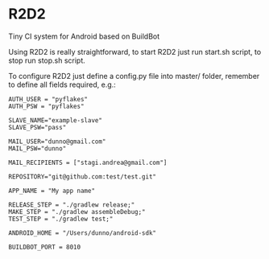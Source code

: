 R2D2
====
Tiny CI system for Android based on BuildBot

Using R2D2 is really straightforward, to start R2D2 just run start.sh script, to stop run stop.sh script.

To configure R2D2 just define a config.py file into master/ folder, remember to define all fields required, e.g.:

    AUTH_USER = "pyflakes"
    AUTH_PSW = "pyflakes"

    SLAVE_NAME="example-slave"
    SLAVE_PSW="pass"

    MAIL_USER="dunno@gmail.com"
    MAIL_PSW="dunno"

    MAIL_RECIPIENTS = ["stagi.andrea@gmail.com"]

    REPOSITORY="git@github.com:test/test.git"

    APP_NAME = "My app name"

    RELEASE_STEP = "./gradlew release;"
    MAKE_STEP = "./gradlew assembleDebug;"
    TEST_STEP = "./gradlew test;"

    ANDROID_HOME = "/Users/dunno/android-sdk"

    BUILDBOT_PORT = 8010